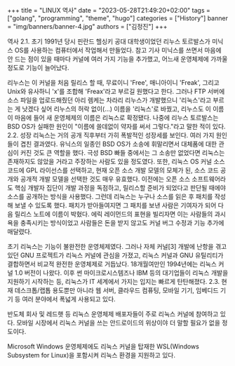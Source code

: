 +++
title = "LINUX 역사"
date = "2023-05-28T21:49:20+02:00"
tags = ["golang", "programming", "theme", "hugo"]
categories = ["History"]
banner = "img/banners/banner-4.jpg"
authors = ["김정진"]
+++

역사
2.1. 초기
1991년 당시 핀란드 헬싱키 공대 대학생이었던 리누스 토르발스가 미닉스 OS를 사용하는 컴퓨터에서 작업해서 만들었다. 참고 기사 미닉스를 쓰면서 마음에 안 드는 점이 있을 때마다 커널에 여러 가지 기능을 추가했고, 어느새 운영체제에 가까울 정도로 기능이 늘어났다.

리누스는 이 커널을 처음 릴리스 할 때, 무료이니 'Free', 매니아이니 'Freak', 그리고 Unix와 유사하니 'x'를 조합해 'Freax'라고 부르길 원했다고 한다. 그러나 FTP 서버에 소스 파일을 업로드해줬던 아리 렘케는 차라리 리누스가 개발했으니 '리눅스'라고 부르는 게 낫겠다 싶어 리누스의 허락 없이(...) 이름을 '리눅스'로 바꿨고, 리누스도 이 이름이 마음에 들어 새 운영체제의 이름은 리눅스로 확정됐다. 나중에 리누스 토르발스는 BSD OS가 실패한 원인이 "이름에 쓸데없이 약자를 써서 그렇다."라고 말한 적이 있다.
2.2. 성장
리눅스는 거의 공개 직후부터 가히 폭발적인 성장세를 보인다. 여러 가지 원인들이 겹친 결과였다. 유닉스의 일종인 BSD OS가 소송에 휘말리면서 대체품에 대한 관심이 커진 것도 큰 역할을 했다. 극성 BSD 빠들 중에서는 그 소송만 없었다면 리눅스는 존재하지도 않았을 거라고 주장하는 사람도 있을 정도였다. 또한, 리눅스 OS 커널 소스코드에 GPL 라이선스를 선택하고, 현재 오픈 소스 개발 모델의 모체가 된, 소스 코드 공개와 공개적 개발 모델을 선택한 것도 매우 유효했다. 이전에는 오픈 소스 소프트웨어라도 핵심 개발자 집단이 개발 과정을 독점하고, 릴리스할 준비가 되었다고 판단될 때에야 소스를 공개하는 방식을 사용했다. 그런데 리눅스는 누구나 소스를 읽은 후 패치를 작성해 보낼 수 있도록 했다. 패치가 받아들여지면 그 패치를 보낸 사람은 기여자가 되어 다음 릴리스 노트에 이름이 박혔다. 에릭 레이먼드의 표현을 빌리자면 이는 사람들의 과시욕을 충족시키는 방식이었고 사람들은 돈을 받지 않고도 커널 버그 수정과 기능 추가에 매달렸다.

초기 리눅스는 기능이 불완전한 운영체제였다. 그러나 자체 커널[3] 개발에 난항을 겪고 있던 GNU 프로젝트가 리눅스 커널에 관심을 가졌고, 리눅스 커널과 GNU 유틸리티가 결합하면서 비교적 완전한 운영체제로 거듭났다. 18개월여만인 1994년에는 리눅스 커널 1.0 버전이 나왔다. 이후 썬 마이크로시스템즈나 IBM 등의 대기업들이 리눅스 개발을 지원하기 시작하는 등, 리눅스가 IT 세계에서 가지는 입지는 빠르게 탄탄해졌다.
2.3. 현재
데스크톱/랩톱 용도뿐만 아니라 웹 서버, 클라우드 컴퓨팅, 모바일 기기, 임베디드 기기 등 여러 분야에서 폭넓게 사용되고 있다.

반도체 회사 및 레드햇 등 리눅스 운영체제 배포자들이 주로 리눅스 커널에 참여하고 있다. 모바일 시장에서 리눅스 커널을 쓰는 안드로이드의 위상이야 더 말할 필요가 없을 정도이다.

Microsoft Windows 운영체제에도 리눅스 커널을 탑재한 WSL(Windows Subsystem for Linux)을 포함시켜 리눅스 환경을 지원하고 있다.